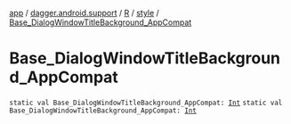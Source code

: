 [app](../../../index.md) / [dagger.android.support](../../index.md) / [R](../index.md) / [style](index.md) / [Base_DialogWindowTitleBackground_AppCompat](./-base_-dialog-window-title-background_-app-compat.md)

# Base_DialogWindowTitleBackground_AppCompat

`static val Base_DialogWindowTitleBackground_AppCompat: `[`Int`](https://kotlinlang.org/api/latest/jvm/stdlib/kotlin/-int/index.html)
`static val Base_DialogWindowTitleBackground_AppCompat: `[`Int`](https://kotlinlang.org/api/latest/jvm/stdlib/kotlin/-int/index.html)